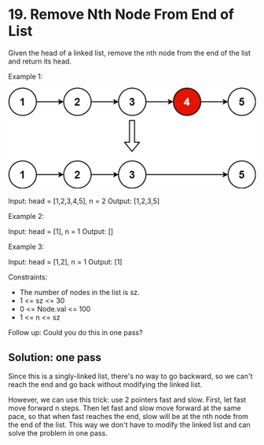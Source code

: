 # 19. Remove Nth Node From End of List
Given the head of a linked list, remove the nth node from the end of the list and return its head.

Example 1:

![example1](remove_ex1.jpg)

Input: head = [1,2,3,4,5], n = 2
Output: [1,2,3,5]

Example 2:

Input: head = [1], n = 1
Output: []

Example 3:

Input: head = [1,2], n = 1
Output: [1]

Constraints:

* The number of nodes in the list is sz.
* 1 <= sz <= 30
* 0 <= Node.val <= 100
* 1 <= n <= sz

Follow up: Could you do this in one pass?

## Solution: one pass
Since this is a singly-linked list, there's no way to go backward, so we can't reach the end and go back without modifying the linked list.

However, we can use this trick: use 2 pointers fast and slow. First, let fast move forward n steps. Then let fast and slow move forward at the same pace, so that when fast reaches the end, slow will be at the nth node from the end of the list. This way we don't have to modify the linked list and can solve the problem in one pass.